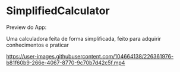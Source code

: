 # SimplifiedCalculator

Preview do App:

Uma calculadora feita de forma simplificada, feito para adquirir conhecimentos e praticar


https://user-images.githubusercontent.com/104664138/226361976-b81f60b9-266e-4067-8770-9c70b7d42c5f.mp4

